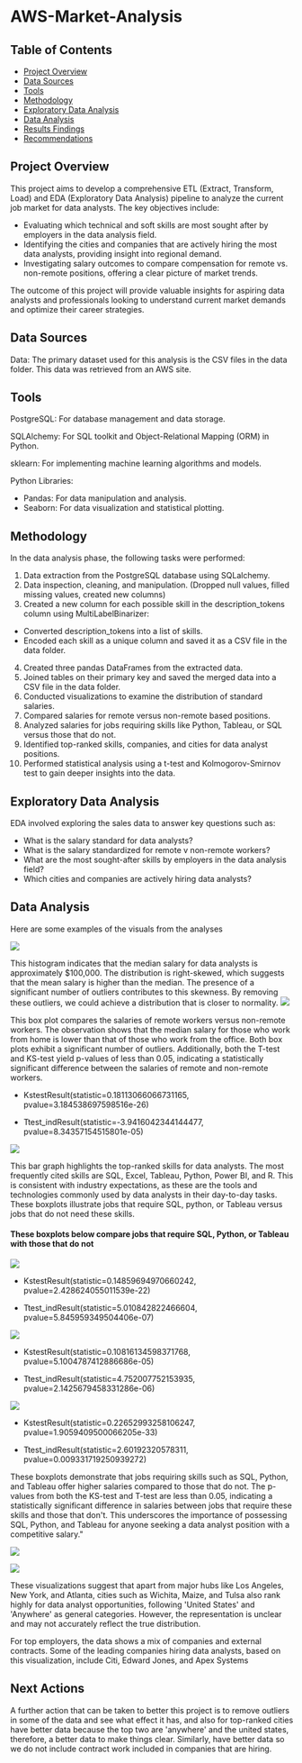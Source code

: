 # AWS-Market-Analysis

## Table of Contents 

- [Project Overview](#project-overview)
- [Data Sources ](#data-sources)
- [Tools](#tools)
- [Methodology](#methodology)
- [Exploratory Data Analysis](#exploratory-data-analysis)
- [Data Analysis](#data-analysis) 
- [Results Findings](#results-findings)
- [Recommendations](#recommendations)

##  Project Overview 

This project aims to develop a comprehensive ETL (Extract, Transform, Load) and EDA (Exploratory Data Analysis) pipeline to analyze the current job market for data analysts. The key objectives include:

- Evaluating which technical and soft skills are most sought after by employers in the data analysis field.
- Identifying the cities and companies that are actively hiring the most data analysts, providing insight into regional demand.
- Investigating salary outcomes to compare compensation for remote vs. non-remote positions, offering a clear picture of market trends.

The outcome of this project will provide valuable insights for aspiring data analysts and professionals looking to understand current market demands and optimize their career strategies.

## Data Sources 

Data: The primary dataset used for this analysis is the CSV files in the data folder. This data was retrieved from an AWS site.

## Tools 

PostgreSQL: For database management and data storage.

SQLAlchemy: For SQL toolkit and Object-Relational Mapping (ORM) in Python.

sklearn: For implementing machine learning algorithms and models.

Python Libraries:

  - Pandas: For data manipulation and analysis.
  - Seaborn: For data visualization and statistical plotting.
    
## Methodology
In the data analysis phase, the following tasks were performed:

1. Data extraction from the PostgreSQL database using SQLalchemy.
2. Data inspection, cleaning, and manipulation. (Dropped null values, filled missing values, created new columns)
3. Created a new column for each possible skill in the description_tokens column using MultiLabelBinarizer:
  - Converted description_tokens into a list of skills.
  - Encoded each skill as a unique column and saved it as a CSV file in the data folder.
4. Created three pandas DataFrames from the extracted data.
5. Joined tables on their primary key and saved the merged data into a CSV file in the data folder.
6. Conducted visualizations to examine the distribution of standard salaries.
7. Compared salaries for remote versus non-remote based positions.
8. Analyzed salaries for jobs requiring skills like Python, Tableau, or SQL versus those that do not.
9. Identified top-ranked skills, companies, and cities for data analyst positions.
10. Performed statistical analysis using a t-test and Kolmogorov-Smirnov test to gain deeper insights into the data.

## Exploratory Data Analysis
EDA involved exploring the sales data to answer key questions such as:

- What is the salary standard for data analysts? 
- What is the salary standardized for remote v non-remote workers?
- What are the most sought-after skills by employers in the data analysis field?
- Which cities and companies are actively hiring data analysts?

## Data Analysis

Here are some examples of the visuals from the analyses

![](images/sal_stand_boxplot.jpg) 

This histogram indicates that the median salary for data analysts is approximately $100,000. The distribution is right-skewed, which suggests that the mean salary is higher than the median. The presence of a significant number of outliers contributes to this skewness. By removing these outliers, we could achieve a distribution that is closer to normality.
![](images/work_from_home_boxplot.jpg)

This box plot compares the salaries of remote workers versus non-remote workers. The observation shows that the median salary for those who work from home is lower than that of those who work from the office. Both box plots exhibit a significant number of outliers. Additionally, both the T-test and KS-test yield p-values of less than 0.05, indicating a statistically significant difference between the salaries of remote and non-remote workers. 

- KstestResult(statistic=0.18113066066731165, pvalue=3.184538697598516e-26)

- Ttest_indResult(statistic=-3.9416042344144477, pvalue=8.34357154515801e-05)

![](images/ranked_skills.jpg)

This bar graph highlights the top-ranked skills for data analysts. The most frequently cited skills are SQL, Excel, Tableau, Python, Power BI, and R. This is consistent with industry expectations, as these are the tools and technologies commonly used by data analysts in their day-to-day tasks.
These boxplots illustrate jobs that require SQL, python, or Tableau versus jobs that do not need these skills.

#### These boxplots below compare jobs that require SQL, Python, or Tableau with those that do not

![](images/sql_salaries_boxplot.jpg)

- KstestResult(statistic=0.14859694970660242, pvalue=2.428624055011539e-22) 

- Ttest_indResult(statistic=5.010842822466604, pvalue=5.845959349504406e-07)

![](images/python_salaries_boxplot.jpg)

- KstestResult(statistic=0.10816134598371768, pvalue=5.1004787412886686e-05)

- Ttest_indResult(statistic=4.752007752153935, pvalue=2.1425679458331286e-06)

![](images/tableau_salaries_boxplot.jpg)

- KstestResult(statistic=0.22652993258106247, pvalue=1.9059409500066205e-33)

- Ttest_indResult(statistic=2.60192320578311, pvalue=0.009331719250939272)

These boxplots demonstrate that jobs requiring skills such as SQL, Python, and Tableau offer higher salaries compared to those that do not. The p-values from both the KS-test and T-test are less than 0.05, indicating a statistically significant difference in salaries between jobs that require these skills and those that don't. This underscores the importance of possessing SQL, Python, and Tableau for anyone seeking a data analyst position with a competitive salary."


![](images/ranked_cities.jpg)

![](images/company_salaries_boxplot.jpg)

These visualizations suggest that apart from major hubs like Los Angeles, New York, and Atlanta, cities such as Wichita, Maize, and Tulsa also rank highly for data analyst opportunities, following 'United States' and 'Anywhere' as general categories. However, the representation is unclear and may not accurately reflect the true distribution.

For top employers, the data shows a mix of companies and external contracts. Some of the leading companies hiring data analysts, based on this visualization, include Citi, Edward Jones, and Apex Systems

## Next Actions
A further action that can be taken to better this project is to remove outliers in some of the data and see what effect it has, and also for top-ranked cities have better data because the top two are 'anywhere' and the united states, therefore, a better data to make things clear. Similarly, have better data so we do not include contract work included in companies that are hiring. 
